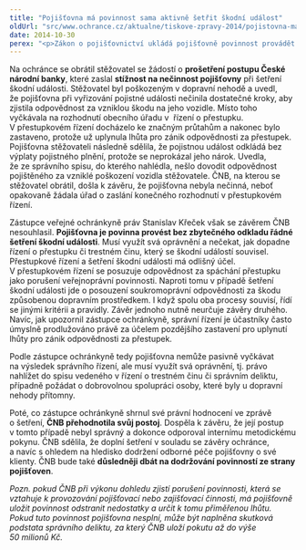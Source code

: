 ```yaml
---
title: "Pojišťovna má povinnost sama aktivně šetřit škodní událost"
oldUrl: "src/www.ochrance.cz/aktualne/tiskove-zpravy-2014/pojistovna-ma-povinnost-sama-aktivne-setrit-skodni-udalost"
date: 2014-10-30
perex: "<p>Zákon o pojišťovnictví ukládá pojišťovně povinnost provádět bez zbytečného odkladu šetření škodní události. K tomu je povinna využít všech svých oprávnění. Mezi mě opatření patří i právo nahlížet do spisu vedeného v řízení o trestném činu či správním deliktu, případně požádat o dobrovolnou spolupráci soukromé osoby, které byly přítomny vzniku škody. Pokud pojišťovna škodní událost sama řádně nešetří a pouze vyčkává, jak dopadne související přestupkové řízení, je to v rozporu se zákonem.</p>"
---
```


<!-- imported from the old website -->

<p>Na ochránce se obrátil stěžovatel se žádostí o <strong>prošetření postupu České národní banky</strong>, které zaslal <strong>stížnost na nečinnost pojišťovny</strong> při šetření škodní události. Stěžovatel byl poškozeným v dopravní nehodě a uvedl, že pojišťovna při vyřizování pojistné události nečinila dostatečné kroky, aby zjistila odpovědnost za vzniklou škodu na jeho vozidle. Místo toho vyčkávala na rozhodnutí obecního úřadu v  řízení o přestupku. V přestupkovém řízení docházelo ke značným průtahům a nakonec bylo zastaveno, protože už uplynula lhůta pro zánik odpovědnosti za přestupek. Pojišťovna stěžovateli následně sdělila, že pojistnou událost odkládá bez výplaty pojistného plnění, protože se neprokázal jeho nárok. Uvedla, že ze správního spisu, do kterého nahlédla, nešlo dovodit odpovědnost pojištěného za vzniklé poškození vozidla stěžovatele. ČNB, na kterou se stěžovatel obrátil, došla k závěru, že pojišťovna nebyla nečinná, neboť opakovaně žádala úřad o zaslání konečného rozhodnutí v přestupkovém řízení. </p><p>Zástupce veřejné ochránkyně práv Stanislav Křeček však se závěrem ČNB nesouhlasil. <strong>Pojišťovna je povinna provést bez zbytečného odkladu řádné šetření škodní události</strong>. Musí využít svá oprávnění a nečekat, jak dopadne řízení o přestupku či trestném činu, který se škodní událostí souvisel. Přestupkové řízení a šetření škodní události má odlišný účel. V přestupkovém řízení se posuzuje odpovědnost za spáchání přestupku jako porušení veřejnoprávní povinnosti. Naproti tomu v případě šetření škodní události jde o posouzení soukromoprávní odpovědnosti za škodu způsobenou dopravním prostředkem. I když spolu oba procesy souvisí, řídí se jinými kritérii a pravidly. Závěr jednoho nutně neurčuje závěry druhého. Navíc, jak upozornil zástupce ochránkyně, správní řízení je účastníky často úmyslně prodlužováno právě za účelem pozdějšího zastavení pro uplynutí lhůty pro zánik odpovědnosti za přestupek.</p><p>Podle zástupce ochránkyně tedy pojišťovna nemůže pasivně vyčkávat na výsledek správního řízení, ale musí využít svá oprávnění, tj. právo nahlížet do spisu vedeného v řízení o trestném činu či správním deliktu, případně požádat o dobrovolnou spolupráci osoby, které byly u dopravní nehody přítomny.</p><p>Poté, co zástupce ochránkyně shrnul své právní hodnocení ve zprávě o šetření, <strong>ČNB přehodnotila svůj postoj</strong>. Dospěla k závěru, že její postup v tomto případě nebyl správný a dokonce odporoval internímu metodickému pokynu. ČNB sdělila, že doplní šetření v souladu se závěry ochránce, a navíc s ohledem na hledisko dodržení odborné péče pojišťovny o své klienty. ČNB bude také <strong>důsledněji dbát na dodržování povinností ze strany pojišťoven</strong>. </p><p><em>Pozn. pokud ČNB při výkonu dohledu zjistí porušení povinnosti, která se vztahuje k provozování pojišťovací nebo zajišťovací činnosti, má pojišťovně uložit povinnost odstranit nedostatky a určit k tomu přiměřenou lhůtu. Pokud tuto povinnost pojišťovna nesplní, může být naplněna skutková podstata správního deliktu, za který ČNB uloží pokutu až do výše 50 milionů Kč.</em></p>
